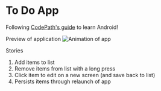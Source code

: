 # To Do App

Following [CodePath's guide](http://courses.codepath.com/snippets/intro_to_android/prework#heading-4-submitting-the-project) to learn Android!

Preview of application
![Animation of app](https://www.dropbox.com/s/tdv8m7uly3hnsff/ToDoAppPrework.gif?dl=0)

Stories
1. Add items to list
2. Remove items from list with a long press
3. Click item to edit on a new screen (and save back to list)
4. Persists items through relaunch of app
